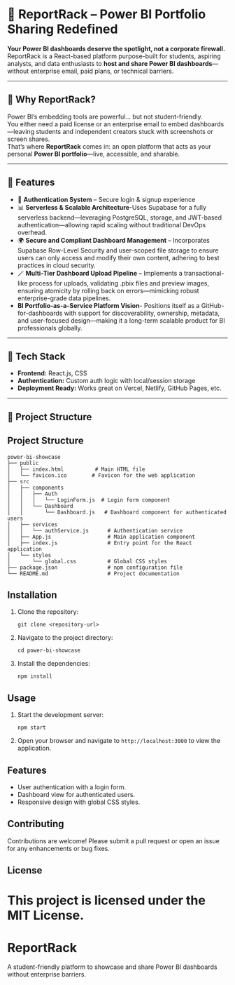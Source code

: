 # 🚀 ReportRack – Power BI Portfolio Sharing Redefined

**Your Power BI dashboards deserve the spotlight, not a corporate firewall.**  
ReportRack is a React-based platform purpose-built for students, aspiring analysts, and data enthusiasts to **host and share Power BI dashboards**—without enterprise email, paid plans, or technical barriers.

---

## 🌟 Why ReportRack?

Power BI’s embedding tools are powerful… but not student-friendly.  
You either need a paid license or an enterprise email to embed dashboards—leaving students and independent creators stuck with screenshots or screen shares.  
That’s where **ReportRack** comes in: an open platform that acts as your personal **Power BI portfolio**—live, accessible, and sharable.

---

## 🧠 Features

- 🔐 **Authentication System** – Secure login & signup experience
- 📊 **Serverless & Scalable Architecture**-Uses Supabase for a fully serverless backend—leveraging PostgreSQL, storage, and JWT-based authentication—allowing rapid scaling without traditional DevOps overhead.
- 🌍 **Secure and Compliant Dashboard Management** – Incorporates Supabase Row-Level Security and user-scoped file storage to ensure users can only access and modify their own content, adhering to best practices in cloud security.
- 🪄 **Multi-Tier Dashboard Upload Pipeline** – Implements a transactional-like process for uploads, validating .pbix files and preview images, ensuring atomicity by rolling back on errors—mimicking robust enterprise-grade data pipelines.
- **BI Portfolio-as-a-Service Platform Vision**- Positions itself as a GitHub-for-dashboards with support for discoverability, ownership, metadata, and user-focused design—making it a long-term scalable product for BI professionals globally.


---

## 🧱 Tech Stack

- **Frontend:** React.js, CSS
- **Authentication:** Custom auth logic with local/session storage
- **Deployment Ready:** Works great on Vercel, Netlify, GitHub Pages, etc.

---

## 📁 Project Structure



## Project Structure
```
power-bi-showcase
├── public
│   ├── index.html          # Main HTML file
│   └── favicon.ico        # Favicon for the web application
├── src
│   ├── components
│   │   ├── Auth
│   │   │   └── LoginForm.js  # Login form component
│   │   └── Dashboard
│   │       └── Dashboard.js   # Dashboard component for authenticated users
│   ├── services
│   │   └── authService.js      # Authentication service
│   ├── App.js                  # Main application component
│   ├── index.js                # Entry point for the React application
│   └── styles
│       └── global.css          # Global CSS styles
├── package.json                # npm configuration file
└── README.md                   # Project documentation
```

## Installation
1. Clone the repository:
   ```
   git clone <repository-url>
   ```
2. Navigate to the project directory:
   ```
   cd power-bi-showcase
   ```
3. Install the dependencies:
   ```
   npm install
   ```

## Usage
1. Start the development server:
   ```
   npm start
   ```
2. Open your browser and navigate to `http://localhost:3000` to view the application.

## Features
- User authentication with a login form.
- Dashboard view for authenticated users.
- Responsive design with global CSS styles.

## Contributing
Contributions are welcome! Please submit a pull request or open an issue for any enhancements or bug fixes.

## License
This project is licensed under the MIT License.
=======
# ReportRack
A student-friendly platform to showcase and share Power BI dashboards without enterprise barriers.

